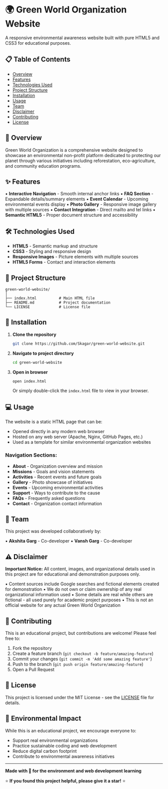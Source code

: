 # 🌍 Green World Organization Website

A responsive environmental awareness website built with pure HTML5 and CSS3 for educational purposes.

## 📋 Table of Contents
- [Overview](#overview)
- [Features](#features)
- [Technologies Used](#technologies-used)
- [Project Structure](#project-structure)
- [Installation](#installation)
- [Usage](#usage)
- [Team](#team)
- [Disclaimer](#disclaimer)
- [Contributing](#contributing)
- [License](#license)

## 🌿 Overview

Green World Organization is a comprehensive website designed to showcase an environmental non-profit platform dedicated to protecting our planet through various initiatives including reforestation, eco-agriculture, and community education programs.

## ✨ Features
▪️ **Interactive Navigation** - Smooth internal anchor links
▪️ **FAQ Section** - Expandable details/summary elements
▪️ **Event Calendar** - Upcoming environmental events display
▪️ **Photo Gallery** - Responsive image gallery with multiple sources
▪️ **Contact Integration** - Direct mailto and tel links
▪️ **Semantic HTML5** - Proper document structure and accessibility

## 🛠️ Technologies Used

- **HTML5** - Semantic markup and structure
- **CSS3** - Styling and responsive design
- **Responsive Images** - Picture elements with multiple sources
- **HTML5 Forms** - Contact and interaction elements

## 📁 Project Structure

```
green-world-website/
│
├── index.html          # Main HTML file
├── README.md           # Project documentation
└── LICENSE             # License file
```

## 🚀 Installation

1. **Clone the repository**
   ```bash
   git clone https://github.com/Skagar/green-world-website.git
   ```

2. **Navigate to project directory**
   ```bash
   cd green-world-website
   ```

3. **Open in browser**
   ```bash
   open index.html
   ```
   Or simply double-click the `index.html` file to view in your browser.

## 💻 Usage

The website is a static HTML page that can be:
- Opened directly in any modern web browser
- Hosted on any web server (Apache, Nginx, GitHub Pages, etc.)
- Used as a template for similar environmental organization websites

### Navigation Sections:
- **About** - Organization overview and mission
- **Missions** - Goals and vision statements
- **Activities** - Recent events and future goals
- **Gallery** - Photo showcase of initiatives
- **Events** - Upcoming environmental activities
- **Support** - Ways to contribute to the cause
- **FAQs** - Frequently asked questions
- **Contact** - Organization contact information

## 👥 Team

This project was developed collaboratively by:

▪️ **Akshita Garg** - Co-developer
▪️ **Vansh Garg** - Co-developer

## ⚠️ Disclaimer

**Important Notice:** All content, images, and organizational details used in this project are for educational and demonstration purposes only. 

▪️ Content sources include Google searches and fictional elements created for demonstration
▪️ We do not own or claim ownership of any real organizational information used
▪️ Some details are real while others are fictional - all used purely for academic project purposes
▪️ This is not an official website for any actual Green World Organization

## 🤝 Contributing

This is an educational project, but contributions are welcome! Please feel free to:

1. Fork the repository
2. Create a feature branch (`git checkout -b feature/amazing-feature`)
3. Commit your changes (`git commit -m 'Add some amazing feature'`)
4. Push to the branch (`git push origin feature/amazing-feature`)
5. Open a Pull Request

## 📄 License

This project is licensed under the MIT License - see the [LICENSE](LICENSE) file for details.

## 🌱 Environmental Impact

While this is an educational project, we encourage everyone to:
- Support real environmental organizations
- Practice sustainable coding and web development
- Reduce digital carbon footprint
- Contribute to environmental awareness initiatives

---

**Made with 💚 for the environment and web development learning**

⭐ **If you found this project helpful, please give it a star!** ⭐
